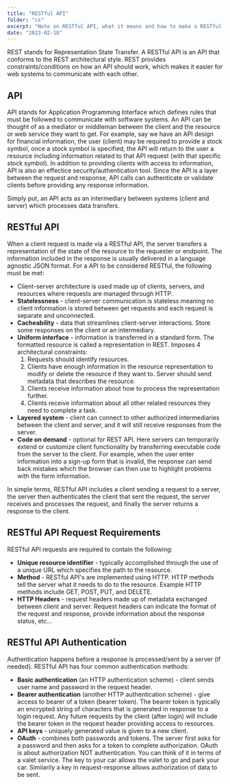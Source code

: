 ```yaml
---
title: "RESTful API"
folder: "cs"
excerpt: "Note on RESTful API, what it means and how to make a RESTful API"
date: "2023-02-18"
---
```


REST stands for Representation State Transfer. A RESTful API is an API that conforms to the REST architectural style. REST provides constraints/conditions on how an API should work, which makes it easier for web systems to communicate with each other.

## API

API stands for Application Programming Interface which defines rules that must be followed to communicate with software systems. An API can be thought of as a mediator or middleman between the client and the resource or web service they want to get. For example, say we have an API design for financial information, the user (client) may be required to provide a stock symbol, once a stock symbol is specified, the API will return to the user a resource including information related to that API request (with that specific stock symbol). In addition to providing clients with access to information, API is also an effectice security/authentication tool. Since the API is a layer between the request and response, API calls can authenticate or validate clients before providing any response information.

Simply put, an API acts as an intermediary between systems (client and server) which processes data transfers.

## RESTful API

When a client request is made via a RESTful API, the server transfers a representation of the state of the resource to the requester or endpoint. The information included in the response is usually delivered in a language agnostic JSON format. For a API to be considered RESTful, the following must be met:

- Client-server architecture is used made up of clients, servers, and resources where requests are managed through HTTP.
- **Statelessness** - client-server communication is stateless meaning no client information is stored between get requests and each request is separate and unconnected.
- **Cacheability** - data that streamlines client-server interactions. Store some responses on the client or an intermediary.
- **Uniform interface** - information is transferred in a standard form. The formatted resource is called a representation in REST. Imposes 4 architectural constraints:
  1. Requests should identify resources.
  2. Clients have enough information in the resource representation to modify or delete the resource if they want to. Server should send metadata that describes the resource.
  3. Clients receive information about how to process the representation further.
  4. Clients receive information about all other related resources they need to complete a task.
- **Layered system** - client can connect to other authorized intermediaries between the client and server, and it will still receive responses from the server.
- **Code on demand** - optional for REST API. Here servers can temporarily extend or customize client functionality by transferring executable code from the server to the client. For example, when the user enter information into a sign-up form that is invalid, the response can send back mistakes which the browser can then use to highlight problems with the form information.

In simple terms, RESTful API includes a client sending a request to a server, the server then authenticates the client that sent the request, the server receives and processes the request, and finally the server returns a response to the client.

## RESTful API Request Requirements

RESTful API requests are required to contain the following:

- **Unique resource identifier** - typically accomplished through the use of a unique URL which specifies the path to the resource.
- **Method** - RESTful API's are implemented using HTTP. HTTP methods tell the server what it needs to do to the resource. Example HTTP methods include GET, POST, PUT, and DELETE.
- **HTTP Headers** - request headers made up of metadata exchanged between client and server. Request headers can indicate the format of the request and response, provide information about the response status, etc...

## RESTful API Authentication

Authentication happens before a response is processed/sent by a server (if needed). RESTful API has four common authentication methods:

- **Basic authentication** (an HTTP authentication scheme) - client sends user name and password in the request header.
- **Bearer authentication** (another HTTP authentication scheme) - give access to bearer of a token (bearer token). The bearer token is typically an encrypted string of characters that is generated in response to a login request. Any future requests by the client (after login) will include the bearer token in the request header providing access to resources.
- **API keys** - uniquely generated value is given to a new client.
- **OAuth** - combines both passwords and tokens. The server first asks for a password and then asks for a token to complete authorization. OAuth is about authorization NOT authentication. You can think of it in terms of a valet service. The key to your car allows the valet to go and park your car. Similarily a key in request-response allows authorization of data to be sent.
